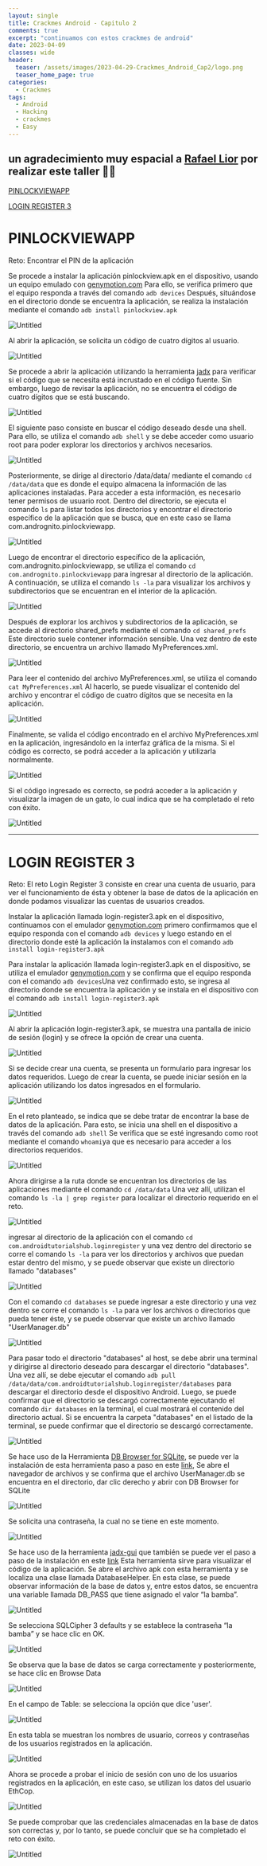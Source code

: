 ```yaml
---
layout: single
title: Crackmes Android - Capitulo 2
comments: true
excerpt: "continuamos con estos crackmes de android"
date: 2023-04-09
classes: wide
header:
  teaser: /assets/images/2023-04-29-Crackmes_Android_Cap2/logo.png
  teaser_home_page: true
categories:
  - Crackmes
tags:
  - Android
  - Hacking
  - crackmes
  - Easy
---
```


## un agradecimiento muy espacial a [Rafael Lior](https://twitter.com/rafael_lior)  por realizar este taller 🤙🏽

[PINLOCKVIEWAPP](https://angussmoody.github.io/crackmes/Crackmes_Android_Cap2/#pinlockviewapp)

[LOGIN REGISTER 3](https://angussmoody.github.io/crackmes/Crackmes_Android_Cap2/#login-register-3)

# PINLOCKVIEWAPP

Reto: Encontrar el PIN de la aplicación 

Se procede a instalar la aplicación pinlockview.apk en el dispositivo, usando un equipo emulado con [genymotion.com](https://www.genymotion.com/download/)  Para ello, se verifica primero que el equipo responda a través del comando `adb devices` Después, situándose en el directorio donde se encuentra la aplicación, se realiza la instalación mediante el comando `adb install pinlockview.apk`

![Untitled](/assets/images/2023-04-29-Crackmes_Android_Cap2/Untitled.png)

Al abrir la aplicación, se solicita un código de cuatro dígitos al usuario.

![Untitled](/assets/images/2023-04-29-Crackmes_Android_Cap2/Untitled%201.png)

Se procede a abrir la aplicación utilizando la herramienta [jadx](https://github.com/skylot/jadx/releases) para verificar si el código que se necesita está incrustado en el código fuente. Sin embargo, luego de revisar la aplicación, no se encuentra el código de cuatro dígitos que se está buscando.

![Untitled](/assets/images/2023-04-29-Crackmes_Android_Cap2/Untitled%202.png)

El siguiente paso consiste en buscar el código deseado desde una shell. Para ello, se utiliza el comando `adb shell` y se debe acceder como usuario root para poder explorar los directorios y archivos necesarios.

![Untitled](/assets/images/2023-04-29-Crackmes_Android_Cap2/Untitled%203.png)

Posteriormente, se dirige al directorio /data/data/ mediante el comando `cd /data/data` que es donde el equipo almacena la información de las aplicaciones instaladas. Para acceder a esta información, es necesario tener permisos de usuario root. Dentro del directorio, se ejecuta el comando `ls` para listar todos los directorios y encontrar el directorio específico de la aplicación que se busca, que en este caso se llama com.andrognito.pinlockviewapp.

![Untitled](/assets/images/2023-04-29-Crackmes_Android_Cap2/Untitled%204.png)

Luego de encontrar el directorio específico de la aplicación, com.andrognito.pinlockviewapp, se utiliza el comando `cd com.andrognito.pinlockviewapp` para ingresar al directorio de la aplicación. A continuación, se utiliza el comando `ls -la` para visualizar los archivos y subdirectorios que se encuentran en el interior de la aplicación.

![Untitled](/assets/images/2023-04-29-Crackmes_Android_Cap2/Untitled%205.png)

Después de explorar los archivos y subdirectorios de la aplicación, se accede al directorio shared_prefs mediante el comando `cd shared_prefs` Este directorio suele contener información sensible. Una vez dentro de este directorio, se encuentra un archivo llamado MyPreferences.xml.

![Untitled](/assets/images/2023-04-29-Crackmes_Android_Cap2/Untitled%206.png)

Para leer el contenido del archivo MyPreferences.xml, se utiliza el comando `cat MyPreferences.xml` Al hacerlo, se puede visualizar el contenido del archivo y encontrar el código de cuatro dígitos que se necesita en la aplicación.

![Untitled](/assets/images/2023-04-29-Crackmes_Android_Cap2/Untitled%207.png)

Finalmente, se valida el código encontrado en el archivo MyPreferences.xml en la aplicación, ingresándolo en la interfaz gráfica de la misma. Si el código es correcto, se podrá acceder a la aplicación y utilizarla normalmente.

![Untitled](/assets/images/2023-04-29-Crackmes_Android_Cap2/Untitled%208.png)

Si el código ingresado es correcto, se podrá acceder a la aplicación y visualizar la imagen de un gato, lo cual indica que se ha completado el reto con éxito.

![Untitled](/assets/images/2023-04-29-Crackmes_Android_Cap2/Untitled%209.png)

---

# LOGIN REGISTER 3

Reto: El reto Login Register 3 consiste en crear una cuenta de usuario, para ver el funcionamiento de ésta y obtener la base de datos de la aplicación en donde podamos visualizar las cuentas de usuarios creados.

Instalar la aplicación llamada login-register3.apk en el dispositivo, continuamos con el emulador  [genymotion.com](https://www.genymotion.com/download/) primero confirmamos que el equipo responda con el comando `adb devices` y luego estando en el directorio donde esté la aplicación la instalamos con el comando `adb install login-register3.apk`

Para instalar la aplicación llamada login-register3.apk en el dispositivo, se utiliza el emulador [genymotion.com](https://www.genymotion.com/download/) y se confirma que el equipo responda con el comando `adb devices`Una vez confirmado esto, se ingresa al directorio donde se encuentra la aplicación y se instala en el dispositivo con el comando `adb install login-register3.apk`

![Untitled](/assets/images/2023-04-29-Crackmes_Android_Cap2/Untitled%2010.png)

Al abrir la aplicación login-register3.apk, se muestra una pantalla de inicio de sesión (login) y se ofrece la opción de crear una cuenta.

![Untitled](/assets/images/2023-04-29-Crackmes_Android_Cap2/Untitled%2011.png)

Si se decide crear una cuenta, se presenta un formulario para ingresar los datos requeridos. Luego de crear la cuenta, se puede iniciar sesión en la aplicación utilizando los datos ingresados en el formulario.

![Untitled](/assets/images/2023-04-29-Crackmes_Android_Cap2/Untitled%2012.png)

En el reto planteado, se indica que se debe tratar de encontrar la base de datos de la aplicación. Para esto, se inicia una shell en el dispositivo a través del comando `adb shell` Se verifica que se esté ingresando como root mediante el comando `whoami`ya que es necesario para acceder a los directorios requeridos.

![Untitled](/assets/images/2023-04-29-Crackmes_Android_Cap2/Untitled%2013.png)

Ahora dirigirse a la ruta donde se encuentran los directorios de las aplicaciones mediante el comando `cd /data/data` Una vez allí, utilizan el comando `ls -la | grep register` para localizar el directorio requerido en el reto.

![Untitled](/assets/images/2023-04-29-Crackmes_Android_Cap2/Untitled%2014.png)

ingresar al directorio de la aplicación con el comando `cd com.androidtutorialshub.loginregister` y una vez dentro del directorio se corre el comando `ls -la` para ver los directorios y archivos que puedan estar dentro del mismo, y se puede observar que existe un directorio llamado "databases"

![Untitled](/assets/images/2023-04-29-Crackmes_Android_Cap2/Untitled%2015.png)

Con el comando `cd databases` se puede ingresar a este directorio y una vez dentro se corre el comando `ls -la` para ver los archivos o directorios que pueda tener éste, y se puede observar que existe un archivo llamado "UserManager.db"

![Untitled](/assets/images/2023-04-29-Crackmes_Android_Cap2/Untitled%2016.png)

Para pasar todo el directorio "databases" al host, se debe abrir una terminal y dirigirse al directorio deseado para descargar el directorio "databases". Una vez allí, se debe ejecutar el comando `adb pull /data/data/com.androidtutorialshub.loginregister/databases` para descargar el directorio desde el dispositivo Android. Luego, se puede confirmar que el directorio se descargó correctamente ejecutando el comando `dir databases` en la terminal, el cual mostrará el contenido del directorio actual. Si se encuentra la carpeta "databases" en el listado de la terminal, se puede confirmar que el directorio se descargó correctamente.

![Untitled](/assets/images/2023-04-29-Crackmes_Android_Cap2/Untitled%2017.png)

Se hace uso de la Herramienta [DB Browser for SQLite](https://sqlitebrowser.org/about/), se puede ver la instalación de esta herramienta paso a paso en este [link](https://angussmoody.github.io/android/Herramientas/), Se abre el navegador de archivos y se confirma que el archivo UserManager.db se encuentra en el directorio, dar clic derecho y abrir con DB Browser for SQLite

![Untitled](/assets/images/2023-04-29-Crackmes_Android_Cap2/Untitled%2018.png)

Se solicita una contraseña, la cual no se tiene en este momento.

![Untitled](/assets/images/2023-04-29-Crackmes_Android_Cap2/Untitled%2019.png)

Se hace uso de la herramienta [jadx-gui](https://github.com/skylot/jadx/releases) que también se puede ver el paso a paso de la instalación en este [link](https://angussmoody.github.io/android/Herramientas/#instalaci%C3%B3n-jadx-gui) Esta herramienta sirve para visualizar el código de la aplicación. Se abre el archivo apk con esta herramienta y se localiza una clase llamada DatabaseHelper. En esta clase, se puede observar información de la base de datos y, entre estos datos, se encuentra una variable llamada DB_PASS que tiene asignado el valor “la bamba”.

![Untitled](/assets/images/2023-04-29-Crackmes_Android_Cap2/Untitled%2020.png)

Se selecciona SQLCipher 3 defaults y se establece la contraseña “la bamba” y se hace clic en OK.

![Untitled](/assets/images/2023-04-29-Crackmes_Android_Cap2/Untitled%2021.png)

Se observa que la base de datos se carga correctamente y posteriormente, se hace clic en Browse Data

![Untitled](/assets/images/2023-04-29-Crackmes_Android_Cap2/Untitled%2022.png)

En el campo de Table: se selecciona la opción que dice 'user'.

![Untitled](/assets/images/2023-04-29-Crackmes_Android_Cap2/Untitled%2023.png)

En esta tabla se muestran los nombres de usuario, correos y contraseñas de los usuarios registrados en la aplicación.

![Untitled](/assets/images/2023-04-29-Crackmes_Android_Cap2/Untitled%2024.png)

Ahora se procede a probar el inicio de sesión con uno de los usuarios registrados en la aplicación, en este caso, se utilizan los datos del usuario EthCop.

![Untitled](/assets/images/2023-04-29-Crackmes_Android_Cap2/Untitled%2025.png)

Se puede comprobar que las credenciales almacenadas en la base de datos son correctas y, por lo tanto, se puede concluir que se ha completado el reto con éxito.

![Untitled](/assets/images/2023-04-29-Crackmes_Android_Cap2/Untitled%2026.png)